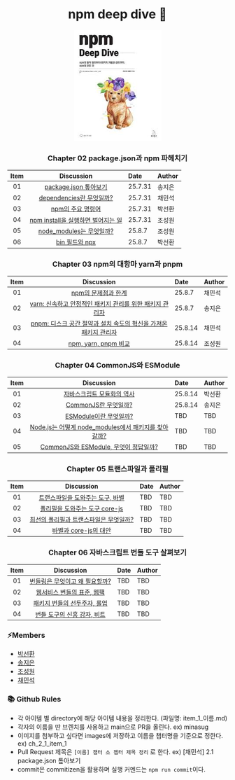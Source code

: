<div align=center>

<h1> npm deep dive 🤿 </h1>

![npm deep dive book](images/title.png)

### Chapter 02 package.json과 npm 파헤치기

| Item |                                Discussion                                | Date    | Author |
| :--: | :----------------------------------------------------------------------: | :------ | :----- |
|  01  |         [package.json 톺아보기](/materials/ch_2/item_1_jieun.md)         | 25.7.31 | 송지은 |
|  02  |       [dependencies란 무엇일까?](/materials/ch_2/item_2_minsug.md)       | 25.7.31 | 채민석 |
|  03  |          [npm의 주요 명령어](/materials/ch_2/item_3_sunhwan.md)          | 25.7.31 | 박선환 |
|  04  | [npm install을 실행하면 벌어지는 일](/materials/ch_2/item_4_seongwon.md) | 25.7.31 | 조성원 |
|  05  |      [node_modules는 무엇일까?](/materials/ch_2/item_5_seongwon.md)      | 25.8.7  | 조성원 |
|  06  |           [bin 필드와 npx](/materials/ch_2/item_6_sunhwan.md)            | 25.8.7  | 박선환 |

### Chapter 03 npm의 대항마 yarn과 pnpm

| Item |                                              Discussion                                              | Date    | Author |
| :--: | :--------------------------------------------------------------------------------------------------: | :------ | :----- |
|  01  |                       [npm의 문제점과 한계](/materials/ch_3/item_1_minsug.md)                        | 25.8.7  | 채민석 |
|  02  |     [yarn: 신속하고 안정적인 패키지 관리를 위한 패키지 관리자](/materials/ch_3/item_2_jieun.md)      | 25.8.7  | 송지은 |
|  03  | [pnpm: 디스크 공간 절약과 설치 속도의 혁신을 가져온 패키지 관리자](/materials/ch_3/item_3_minsug.md) | 25.8.14 | 채민석 |
|  04  |                      [npm, yarn, pnpm 비교](/materials/ch_3/item_4_seongwon.md)                      | 25.8.14 | 조성원 |

### Chapter 04 CommonJS와 ESModule

| Item |                           Discussion                            | Date    | Author |
| :--: | :-------------------------------------------------------------: | :------ | :----- |
|  01  | [자바스크립트 모듈화의 역사](/materials/ch_4/item_1_sunhwan.md) | 25.8.14 | 박선환 |
|  02  |     [CommonJS란 무엇일까?](/materials/ch_4/item_2_jieun.md)     | 25.8.14 | 송지은 |
|  03  |                  [ESModule이란 무엇일까?](TBD)                  | TBD     | TBD    |
|  04  |   [Node.js는 어떻게 node_modules에서 패키지를 찾아갈까?](TBD)   | TBD     | TBD    |
|  05  |          [CommonJS와 ESModule, 무엇이 정답일까?](TBD)           | TBD     | TBD    |

### Chapter 05 트랜스파일과 폴리필

| Item |                  Discussion                   | Date | Author |
| :--: | :-------------------------------------------: | :--- | :----- |
|  01  |    [트랜스파일을 도와주는 도구, 바벨](TBD)    | TBD  | TBD    |
|  02  |     [폴리필을 도와주는 도구 core-js](TBD)     | TBD  | TBD    |
|  03  | [최선의 폴리필과 트랜스파일은 무엇일까?](TBD) | TBD  | TBD    |
|  04  |         [바벨과 core-js의 대안](TBD)          | TBD  | TBD    |

### Chapter 06 자바스크립트 번들 도구 살펴보기

| Item |              Discussion               | Date | Author |
| :--: | :-----------------------------------: | :--- | :----- |
|  01  | [번들링은 무엇이고 왜 필요할까?](TBD) | TBD  | TBD    |
|  02  |   [웹서비스 번들의 표준, 웹팩](TBD)   | TBD  | TBD    |
|  03  |  [패키지 번들의 선두주자, 롤업](TBD)  | TBD  | TBD    |
|  04  |  [ 번들 도구의 신흥 강자, 비트](TBD)  | TBD  | TBD    |

</div>

### ⚡️Members

- [박선환](https://github.com/SunHwan-Park)
- [송지은](https://github.com/hafnium1923)
- [조성원](https://github.com/wontory)
- [채민석](https://github.com/sht02048)

### 📚 Github Rules

- 각 아이템 별 directory에 해당 아이템 내용을 정리한다. (파일명: item_1\_이름.md)
- 각자의 이름을 딴 브렌치를 사용하고 main으로 PR을 올린다. ex) minasug
- 이미지를 첨부하고 싶다면 images에 저장하고 이름을 챕터명을 기준으로 정한다. ex) ch_2_1_item_1
- Pull Request 제목은 `[이름] 챕터 소 쳅터 제목 정리` 로 한다. ex) [채민석] 2.1 package.json 톺아보기
- commit은 commitizen을 활용하며 실행 커멘드는 `npm run commit`이다.
